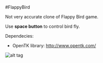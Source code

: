 #FlappyBird

Not very accurate clone of Flappy Bird game. 

Use **space button** to control bird fly.

Dependecies:
* OpenTK library: http://www.opentk.com/


![alt tag](https://raw.github.com/iodiot/FlappyBird/master/ScreenShots/1.png)